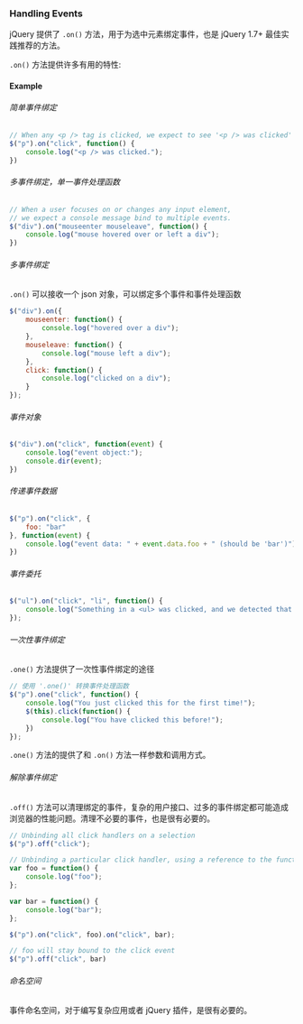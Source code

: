 ### Handling Events
jQuery 提供了 `.on()` 方法，用于为选中元素绑定事件，也是 jQuery 1.7+ 最佳实践推荐的方法。

`.on()` 方法提供许多有用的特性:

#### Example
###### 简单事件绑定

```javascript
// When any <p /> tag is clicked, we expect to see '<p /> was clicked' in the console'
$("p").on("click", function() {
    console.log("<p /> was clicked.");
})
```

###### 多事件绑定，单一事件处理函数

```javascript
// When a user focuses on or changes any input element,
// we expect a console message bind to multiple events.
$("div").on("mouseenter mouseleave", function() {
    console.log("mouse hovered over or left a div");
})
```

###### 多事件绑定
`.on()` 可以接收一个 json 对象，可以绑定多个事件和事件处理函数

```javascript
$("div").on({
    mouseenter: function() {
        console.log("hovered over a div");
    },
    mouseleave: function() {
        console.log("mouse left a div");
    },
    click: function() {
        console.log("clicked on a div");
    }
});
```

###### 事件对象

```javascript
$("div").on("click", function(event) {
    console.log("event object:");
    console.dir(event);
})
```

###### 传递事件数据

```javascript
$("p").on("click", {
    foo: "bar"
}, function(event) {
    console.log("event data: " + event.data.foo + " (should be 'bar')");
})
```

###### 事件委托

```javascript
$("ul").on("click", "li", function() {
    console.log("Something in a <ul> was clicked, and we detected that it was an <li> element.");
});
```

###### 一次性事件绑定
`.one()` 方法提供了一次性事件绑定的途径

```javascript
// 使用 '.one()' 转换事件处理函数
$("p").one("click", function() {
    console.log("You just clicked this for the first time!");
    $(this).click(function() {
        console.log("You have clicked this before!");
    })
});
```

`.one()` 方法的提供了和 `.on()` 方法一样参数和调用方式。

###### 解除事件绑定

`.off()` 方法可以清理绑定的事件，复杂的用户接口、过多的事件绑定都可能造成浏览器的性能问题。清理不必要的事件，也是很有必要的。

```javascript
// Unbinding all click handlers on a selection
$("p").off("click");
```

```javascript
// Unbinding a particular click handler, using a reference to the function
var foo = function() {
    console.log("foo");
};

var bar = function() {
    console.log("bar");
};

$("p").on("click", foo).on("click", bar);

// foo will stay bound to the click event
$("p").off("click", bar)
```


###### 命名空间

事件命名空间，对于编写复杂应用或者 jQuery 插件，是很有必要的。
